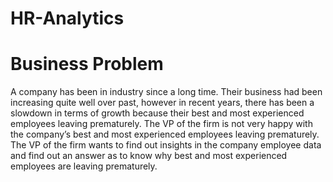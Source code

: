 # HR-Analytics
# Business Problem
A company has been in industry since a long time. Their business had been increasing quite well over past, however in recent years, there has been a slowdown in terms of growth because their best and most experienced employees leaving prematurely. The VP of the firm is not very happy with the company’s best and most experienced employees leaving prematurely. The VP of the firm wants to find out insights in the company employee data and find out an answer as to know why best and most experienced employees are leaving prematurely.
